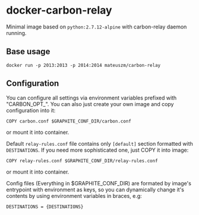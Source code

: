 # docker-carbon-relay #
Minimal image based on `python:2.7.12-alpine` with carbon-relay daemon running.

## Base usage ##
```
docker run -p 2013:2013 -p 2014:2014 mateuszm/carbon-relay
```

## Configuration ##
You can configure all settings via environment variables prefixed with
"CARBON_OPT_".
You can also just create your own image and copy configuration into it:

```
COPY carbon.conf $GRAPHITE_CONF_DIR/carbon.conf
```
or mount it into container.

Default `relay-rules.conf` file contains only `[default]` section formatted with
`DESTINATIONS`. If you need more sophisticated one, just COPY it into image:
```
COPY relay-rules.conf $GRAPHITE_CONF_DIR/relay-rules.conf
```
or mount it into container.

Config files (Everything in $GRAPHITE_CONF_DIR) are formated by image's 
entrypoint with environment as keys, so you can dynamically change it's contents
by using environment variables in braces, e.g:

```
DESTINATIONS = {DESTINATIONS}
```
